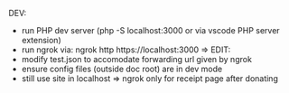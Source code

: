 DEV:
 - run PHP dev server (php -S localhost:3000 or via vscode PHP server extension)
 - run ngrok via: ngrok http https://localhost:3000
     => EDIT: 
 - modify test.json to accomodate forwarding url given by ngrok
 - ensure config files (outside doc root) are in dev mode
 - still use site in localhost => ngrok only for receipt page after donating